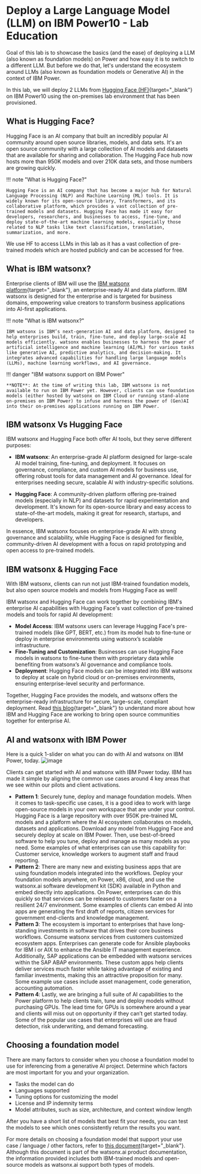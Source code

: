 # Deploy a Large Language Model (LLM) on IBM Power10 - Lab Education

Goal of this lab is to showcase the basics (and the ease) of deploying a LLM (also known as foundation models) on Power and how easy it is to switch to a different LLM.
But before we do that, let's understand the ecosystem around LLMs (also known as foundation models or Generative AI) in the context of IBM Power.

In this lab, we will deploy 2 LLMs from [Hugging Face (HF)](https://huggingface.co/){target="_blank"} on IBM Power10 using the on-premises lab environment that has been provisioned.

## What is Hugging Face?

Hugging Face is an AI company that built an incredibly popular AI community around open source libraries, models, and data sets.
It's an open source community with a large collection of AI models and datasets that are available for sharing and collaboration.
The Hugging Face hub now hosts more than 950K models and over 210K data sets, and those numbers are growing quickly.

!!! note "What is Hugging Face?"

    Hugging Face is an AI company that has become a major hub for Natural Language Processing (NLP) and Machine Learning (ML) tools. It is widely known for its open-source library, Transformers, and its collaborative platform, which provides a vast collection of pre-trained models and datasets. Hugging Face has made it easy for developers, researchers, and businesses to access, fine-tune, and deploy state-of-the-art machine learning models, especially those related to NLP tasks like text classification, translation, summarization, and more.

We use HF to access LLMs in this lab as it has a vast collection of pre-trained models which are hosted publicly and can be accessed for free.

## What is IBM watsonx?

Enterprise clients of IBM will use the [IBM watsonx platform](https://www.ibm.com/watsonx){target="_blank"}, an enterprise-ready AI and data platform.
IBM watsonx is designed for the enterprise and is targeted for business domains, empowering value creators to transform business applications into AI-first applications.

!!! note "What is IBM watsonx?"

    IBM watsonx is IBM’s next-generation AI and data platform, designed to help enterprises build, train, fine-tune, and deploy large-scale AI models efficiently. watsonx enables businesses to harness the power of artificial intelligence and machine learning (AI/ML) for various tasks like generative AI, predictive analytics, and decision-making. It integrates advanced capabilities for handling large language models (LLMs), machine learning workflows, and AI governance.

!!! danger "IBM watsonx support on IBM Power"

    **NOTE**: At the time of writing this lab, IBM watsonx is not available to run on IBM Power yet. However, clients can use foundation models (either hosted by watsonx on IBM Cloud or running stand-alone on-premises on IBM Power) to infuse and harness the power of (Gen)AI into their on-premises applications running on IBM Power.

## IBM watsonx Vs Hugging Face

IBM watsonx and Hugging Face both offer AI tools, but they serve different purposes:

- **IBM watsonx**: An enterprise-grade AI platform designed for large-scale AI model training, fine-tuning, and deployment. It focuses on governance, compliance, and custom AI models for business use, offering robust tools for data management and AI governance. Ideal for enterprises needing secure, scalable AI with industry-specific solutions.

- **Hugging Face**: A community-driven platform offering pre-trained models (especially in NLP) and datasets for rapid experimentation and development. It's known for its open-source library and easy access to state-of-the-art models, making it great for research, startups, and developers.

In essence, IBM watsonx focuses on enterprise-grade AI with strong governance and scalability, while Hugging Face is designed for flexible, community-driven AI development with a focus on rapid prototyping and open access to pre-trained models.

## IBM watsonx & Hugging Face

With IBM watsonx, clients can run not just IBM-trained foundation models, but also open source models and models from Hugging Face as well!

IBM watsonx and Hugging Face can work together by combining IBM's enterprise AI capabilities with Hugging Face's vast collection of pre-trained models and tools for rapid AI development:

- **Model Access**: IBM watsonx users can leverage Hugging Face's pre-trained models (like GPT, BERT, etc.) from its model hub to fine-tune or deploy in enterprise environments using watsonx’s scalable infrastructure.
- **Fine-Tuning and Customization**: Businesses can use Hugging Face models in watsonx to fine-tune them with proprietary data while benefiting from watsonx’s AI governance and compliance tools.
- **Deployment**: Hugging Face models can be integrated into IBM watsonx to deploy at scale on hybrid cloud or on-premises environments, ensuring enterprise-level security and performance.

Together, Hugging Face provides the models, and watsonx offers the enterprise-ready infrastructure for secure, large-scale, compliant deployment.
Read [this blog](https://developer.ibm.com/blogs/awb-hugging-face-and-ibm-working-together-in-open-source/){target="_blank"} to understand more about how IBM and Hugging Face are working to bring open source communities together for enterprise AI.

## AI and watsonx with IBM Power

Here is a quick 1-slider on what you can do with AI and watsonx on IBM Power, today.
![image](https://github.com/user-attachments/assets/f3e6a66d-e418-4e3c-8315-08e125ad8149)

Clients can get started with AI and watsonx with IBM Power today. 
IBM has made it simple by aligning the common use cases around 4 key areas that we see within our pilots and client activations.

- **Pattern 1**: Securely tune, deploy and manage foundation models. When it comes to task-specific use cases, it is a good idea to work with large open-source models in your own workspace that are under your control. Hugging Face is a large repository with over 950K pre-trained ML models and a platform where the AI ecosystem collaborates on models, datasets and applications. Download any model from Hugging Face and securely deploy at scale on IBM Power. Then, use best-of-breed software to help you tune, deploy and manage as many models as you need. Some examples of what enterprises can use this capability for: Customer service, knowledge workers to augment staff and fraud reporting.
 
- **Pattern 2**: There are many new and existing business apps that are using foundation models integrated into the workflows. Deploy your foundation models anywhere, on Power, x86, cloud, and use the watsonx.ai software development kit (SDK) available in Python and embed directly into applications. On Power, enterprises can do this quickly so that services can be released to customers faster on a resilient 24/7 environment. Some examples of clients can embed AI into apps are generating the first draft of reports, citizen services for government end-clients and knowledge management.
 
- **Pattern 3**: The ecosystem is important to enterprises that have long-standing investments in software that drives their core business workflows. Consume watsonx services from customers customized ecosystem apps. Enterprises can generate code for Ansible playbooks for IBM i or AIX to enhance the Ansible IT management experience. Additionally, SAP applications can be embedded with watsonx services within the SAP ABAP environments. These custom apps help clients deliver services much faster while taking advantage of existing and familiar investments, making this an attractive proposition for many. Some example use cases include asset management, code generation, accounting automation. 
 
- **Pattern 4**: Lastly, we are bringing a full suite of AI capabilities to the Power platform to help clients train, tune and deploy models without purchasing GPUs. The lead time for GPUs is somewhere around a year and clients will miss out on opportunity if they can’t get started today. Some of the popular use cases that enterprises will use are fraud detection, risk underwriting, and demand forecasting.

## Choosing a foundation model

There are many factors to consider when you choose a foundation model to use for inferencing from a generative AI project.
Determine which factors are most important for you and your organization.

- Tasks the model can do
- Languages supported
- Tuning options for customizing the model
- License and IP indemnity terms
- Model attributes, such as size, architecture, and context window length

After you have a short list of models that best fit your needs, you can test the models to see which ones consistently return the results you want.

For more details on choosing a foundation model that support your use case / language / other factors, refer to [this document](https://www.ibm.com/docs/en/watsonx/saas?topic=models-choosing-model){target="_blank"}. Although this document is part of the watsonx.ai product documentation, the information provided includes both IBM-trained models and open-source models as watsonx.ai support both types of models.

